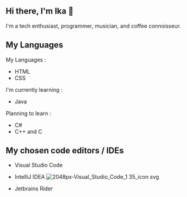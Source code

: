 ## Hi there, I'm Ika 👋

I'm a tech enthusiast, programmer, musician, and coffee connoisseur.
##
## My Languages
My Languages :
- HTML
- CSS

I'm currently learning :
- Java

Planning to learn :
- C#
- C++ and C
##
## My chosen code editors / IDEs
- Visual Studio Code
- IntelliJ IDEA ![2048px-Visual_Studio_Code_1 35_icon svg](https://github.com/user-attachments/assets/1ac160c9-e975-44de-a253-e52c1d344f14)

- Jetbrains Rider


<!--
**Ikachenko/Ikachenko** is a ✨ _special_ ✨ repository because its `README.md` (this file) appears on your GitHub profile.

Here are some ideas to get you started:

- 🔭 I’m currently working on ...
- 🌱 I’m currently learning ...
- 👯 I’m looking to collaborate on ...
- 🤔 I’m looking for help with ...
- 💬 Ask me about ...
- 📫 How to reach me: ...
- 😄 Pronouns: ...
- ⚡ Fun fact: ...
-->
